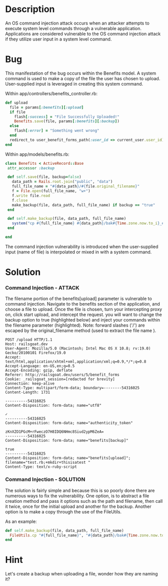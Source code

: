 # Description

An OS command injection attack occurs when an attacker attempts to execute system level commands through a vulnerable application. Applications are considered vulnerable to the OS command injection attack if they utilize user input in a system level command.

# Bug

This manifestation of the bug occurs within the Benefits model. A system command is used to make a copy of the file the user has chosen to upload. User-supplied input is leveraged in creating this system command.

Within app/controllers/benefits_controller.rb:

```ruby
def upload
  file = params[:benefits][:upload]
  if file
    flash[:success] = "File Successfully Uploaded!"
    Benefits.save(file, params[:benefits][:backup])
  else
    flash[:error] = "Something went wrong"
  end
  redirect_to user_benefit_forms_path(:user_id => current_user.user_id)
end
```
Within app/models/benefits.rb:

```ruby
class Benefits < ActiveRecord::Base
 attr_accessor :backup

 def self.save(file, backup=false)
   data_path = Rails.root.join("public", "data")
   full_file_name = "#{data_path}/#{file.original_filename}"
   f = File.open(full_file_name, "w+")
   f.write file.read
   f.close
   make_backup(file, data_path, full_file_name) if backup == "true"
 end

 def self.make_backup(file, data_path, full_file_name)
   system("cp #{full_file_name} #{data_path}/bak#{Time.zone.now.to_i}_#{file.original_filename}")
 end

end
```
The command injection vulnerability is introduced when the user-supplied input (name of file) is interpolated or mixed in with a system command.

# Solution

### Command Injection - ATTACK

The filename portion of the benefits[upload] parameter is vulnerable to command injection. Navigate to the benefits section of the application, and choose a file to upload. Once the file is chosen, turn your intercepting proxy on, click start upload, and intercept the request. you will want to change the backup option to true (highlighted below) and inject your commands within the filename parameter (highlighted). Note: forward slashes ('/') are escaped by the original_filename method (used to extract the file name ).

```
POST /upload HTTP/1.1
Host: railsgoat.dev
User-Agent: Mozilla/5.0 (Macintosh; Intel Mac OS X 10.8; rv:19.0) Gecko/20100101 Firefox/19.0
Accept: text/html,application/xhtml+xml,application/xml;q=0.9,*/*;q=0.8
Accept-Language: en-US,en;q=0.5
Accept-Encoding: gzip, deflate
Referer: http://railsgoat.dev/users/5/benefit_forms
Cookie: _railsgoat_session=[redacted for brevity]
Connection: keep-alive
Content-Type: multipart/form-data; boundary=--------54316025
Content-Length: 1731

----------54316025
Content-Disposition: form-data; name="utf8"

✓
----------54316025
Content-Disposition: form-data; name="authenticity_token"

zKnXZO1PGcM+rFweczO7H8IDQ6NHmc8Siud2ypM6ZeA=
----------54316025
Content-Disposition: form-data; name="benefits[backup]"

true
----------54316025
Content-Disposition: form-data; name="benefits[upload]"; filename="test.rb;+mkdir+thisisatest "
Content-Type: text/x-ruby-script
```

### Command Injection - SOLUTION

The solution is fairly simple and because this is so poorly done there are numerous ways to fix the vulnerability. One option, is to abstract a file creation method and pass it options such as the path and filename, then call it twice, once for the initial upload and another for the backup. Another option is to make a copy through the use of the FileUtils.

As an example:

```ruby
def self.make_backup(file, data_path, full_file_name)
  FileUtils.cp "#{full_file_name}", "#{data_path}/bak#{Time.zone.now.to_i}_#{file.original_filename}"
end
```

# Hint

Let's create a backup when uploading a file, wonder how they are naming it?